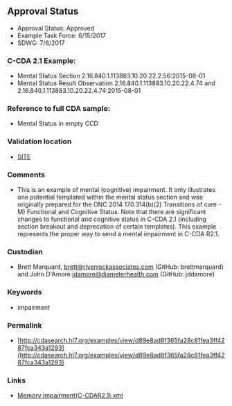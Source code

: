 ## Approval Status 

* Approval Status: Approved
* Example Task Force: 6/15/2017
* SDWG: 7/6/2017

### C-CDA 2.1 Example:

* Mental Status Section 2.16.840.1.113883.10.20.22.2.56:2015-08-01
* Mental Status Result Observation 2.16.840.1.113883.10.20.22.4.74 and 2.16.840.1.113883.10.20.22.4.74:2015-08-01

### Reference to full CDA sample:

* Mental Status in empty CCD

### Validation location

* [SITE](https://site.healthit.gov/sandbox-ccda/ccda-validator)


### Comments

* This is an example of mental (cognitive) impairment. It only illustrates one potential templated within the mental status section and was originally prepared for the ONC 2014 170.314(b)(2) Transitions of care - M) Functional and Cognitive Status.  Note that there are significant changes to functional and cognitive status in C-CDA 2.1 (including section breakout and deprecation of certain templates). This example represents the proper way to send a mental impairment in C-CDA R2.1.

### Custodian

* Brett Marquard, brett@riverrockassociates.com (GitHub: brettmarquard) and John D'Amore jdamore@diameterhealth.com (GitHub: jddamore)

### Keywords

* impairment





### Permalink

* [http://cdasearch.hl7.org/examples/view/d89e8ad8f365fa28c81fea3ff4287fca343a1293](http://cdasearch.hl7.org/examples/view/d89e8ad8f365fa28c81fea3ff4287fca343a1293)


### Links

* [Memory Impairment(C-CDAR2.1).xml](https://github.com/HL7/C-CDA-Examples/tree/master/Mental%20Status/Memory%20Impairment/Memory%20Impairment%28C-CDAR2.1%29.xml)
